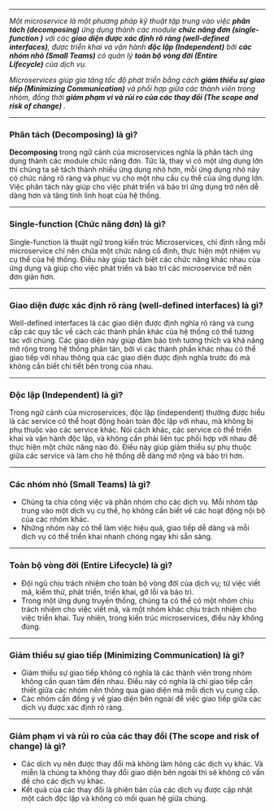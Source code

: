 
---
_Một microservice là một phương pháp kỹ thuật tập trung vào việc **phân tách (decomposing)** ứng dụng thành các module **chức năng đơn (single-function )** với các **giao diện được xác định rõ ràng (well-defined interfaces)**, được triển khai và vận hành **độc lập (Independent)** bởi **các nhóm nhỏ (Small Teams)** có quản lý **toàn bộ vòng đời (Entire Lifecycle)** của dịch vụ._

_Microservices giúp gia tăng tốc độ phát triển bằng cách **giảm thiểu sự giao tiếp (Minimizing Communication)** và phối hợp giữa các thành viên trong nhóm, đồng thời **giảm phạm vi và rủi ro của các thay đổi (The scope and risk of change)** ._


---
### Phân tách (Decomposing) là gì?

**Decomposing** trong ngữ cảnh của microservices nghĩa là phân tách ứng dụng thành các module chức năng đơn. Tức là, thay vì có một ứng dụng lớn thì chúng ta sẽ tách thành nhiều ứng dụng nhỏ hơn, mỗi ứng dụng nhỏ này có chức năng rõ ràng và phục vụ cho một nhu cầu cụ thể của ứng dụng lớn. Việc phân tách này giúp cho việc phát triển và bảo trì ứng dụng trở nên dễ dàng hơn và tăng tính linh hoạt của hệ thống.


---
### Single-function (Chức năng đơn) là gì?

Single-function là thuật ngữ trong kiến trúc Microservices, chỉ định rằng mỗi microservice chỉ nên chứa một chức năng cố định, thực hiện một nhiệm vụ cụ thể của hệ thống. Điều này giúp tách biệt các chức năng khác nhau của ứng dụng và giúp cho việc phát triển và bảo trì các microservice trở nên đơn giản hơn.

---
### Giao diện được xác định rõ ràng (well-defined interfaces) là gì?

Well-defined interfaces là các giao diện được định nghĩa rõ ràng và cung cấp các quy tắc về cách các thành phần khác của hệ thống có thể tương tác với chúng. Các giao diện này giúp đảm bảo tính tương thích và khả năng mở rộng trong hệ thống phân tán, bởi vì các thành phần khác nhau có thể giao tiếp với nhau thông qua các giao diện được định nghĩa trước đó mà không cần biết chi tiết bên trong của nhau.

---
### Độc lập (Independent) là gì?

Trong ngữ cảnh của microservices, độc lập (independent) thường được hiểu là các service có thể hoạt động hoàn toàn độc lập với nhau, mà không bị phụ thuộc vào các service khác. Nói cách khác, các service có thể triển khai và vận hành độc lập, và không cần phải liên tục phối hợp với nhau để thực hiện một chức năng nào đó. Điều này giúp giảm thiểu sự phụ thuộc giữa các service và làm cho hệ thống dễ dàng mở rộng và bảo trì hơn.

---
### Các nhóm nhỏ (Small Teams) là gì?

- Chúng ta chia công việc và phân nhóm cho các dịch vụ. Mỗi nhóm tập trung vào một dịch vụ cụ thể, họ không cần biết về các hoạt động nội bộ của các nhóm khác.
- Những nhóm này có thể làm việc hiệu quả, giao tiếp dễ dàng và mỗi dịch vụ có thể triển khai nhanh chóng ngay khi sẵn sàng.

---
### Toàn bộ vòng đời (Entire Lifecycle) là gì?

- Đội ngũ chịu trách nhiệm cho toàn bộ vòng đời của dịch vụ; từ việc viết mã, kiểm thử, phát triển, triển khai, gỡ lỗi và bảo trì.
- Trong một ứng dụng truyền thống, chúng ta có thể có một nhóm chịu trách nhiệm cho việc viết mã, và một nhóm khác chịu trách nhiệm cho việc triển khai. Tuy nhiên, trong kiến trúc microservices, điều này không đúng.

---
### Giảm thiểu sự giao tiếp (Minimizing Communication) là gì?

- Giảm thiểu sự giao tiếp không có nghĩa là các thành viên trong nhóm không cần quan tâm đến nhau. Điều này có nghĩa là chỉ giao tiếp cần thiết giữa các nhóm nên thông qua giao diện mà mỗi dịch vụ cung cấp.
- Các nhóm cần đồng ý về giao diện bên ngoài để việc giao tiếp giữa các dịch vụ được xác định rõ ràng.

---
### Giảm phạm vi và rủi ro của các thay đổi (The scope and risk of change) là gì?

- Các dịch vụ nên được thay đổi mà không làm hỏng các dịch vụ khác. Và miễn là chúng ta không thay đổi giao diện bên ngoài thì sẽ không có vấn đề cho các dịch vụ khác.
- Kết quả của các thay đổi là phiên bản của các dịch vụ được cập nhật một cách độc lập và không có mối quan hệ giữa chúng.
